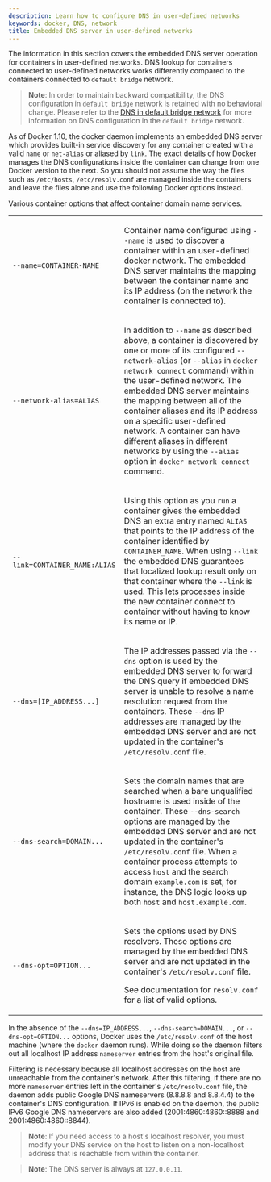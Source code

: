```yaml
---
description: Learn how to configure DNS in user-defined networks
keywords: docker, DNS, network
title: Embedded DNS server in user-defined networks
---
```


The information in this section covers the embedded DNS server operation for
containers in user-defined networks. DNS lookup for containers connected to
user-defined networks works differently compared to the containers connected
to `default bridge` network.

> **Note**: In order to maintain backward compatibility, the DNS configuration
> in `default bridge` network is retained with no behavioral change.
> Please refer to the [DNS in default bridge network](default_network/configure-dns.md)
> for more information on DNS configuration in the `default bridge` network.

As of Docker 1.10, the docker daemon implements an embedded DNS server which
provides built-in service discovery for any container created with a valid
`name` or `net-alias` or aliased by `link`. The exact details of how Docker
manages the DNS configurations inside the container can change from one Docker
version to the next. So you should not assume the way the files such as
`/etc/hosts`, `/etc/resolv.conf` are managed inside the containers and leave
the files alone and use the following Docker options instead.

Various container options that affect container domain name services.

<table>
  <tr>
    <td>
    <p>
    <code>--name=CONTAINER-NAME</code>
    </p>
    </td>
    <td>
    <p>
     Container name configured using <code>--name</code> is used to discover a container within
     an user-defined docker network. The embedded DNS server maintains the mapping between
     the container name and its IP address (on the network the container is connected to).
    </p>
    </td>
  </tr>
  <tr>
    <td>
    <p>
    <code>--network-alias=ALIAS</code>
    </p>
    </td>
    <td>
    <p>
     In addition to <code>--name</code> as described above, a container is discovered by one or more
     of its configured <code>--network-alias</code> (or <code>--alias</code> in <code>docker network connect</code> command)
     within the user-defined network. The embedded DNS server maintains the mapping between
     all of the container aliases and its IP address on a specific user-defined network.
     A container can have different aliases in different networks by using the <code>--alias</code>
     option in <code>docker network connect</code> command.
    </p>
    </td>
  </tr>
  <tr>
    <td>
    <p>
    <code>--link=CONTAINER_NAME:ALIAS</code>
    </p>
    </td>
    <td>
    <p>
      Using this option as you <code>run</code> a container gives the embedded DNS
      an extra entry named <code>ALIAS</code> that points to the IP address
      of the container identified by <code>CONTAINER_NAME</code>. When using <code>--link</code>
      the embedded DNS guarantees that localized lookup result only on that
      container where the <code>--link</code> is used. This lets processes inside the new container
      connect to container without having to know its name or IP.
    </p>
    </td>
  </tr>
  <tr>
    <td><p>
    <code>--dns=[IP_ADDRESS...]</code>
    </p></td>
    <td><p>
     The IP addresses passed via the <code>--dns</code> option is used by the embedded DNS
     server to forward the DNS query if embedded DNS server is unable to resolve a name
     resolution request from the containers.
     These <code>--dns</code> IP addresses are managed by the embedded DNS server and
     are not updated in the container's <code>/etc/resolv.conf</code> file.
    </p></td>
  </tr>
  <tr>
    <td><p>
    <code>--dns-search=DOMAIN...</code>
    </p></td>
    <td><p>
    Sets the domain names that are searched when a bare unqualified hostname is
    used inside of the container. These <code>--dns-search</code> options are managed by the
    embedded DNS server and are not updated in the container's <code>/etc/resolv.conf</code> file.
    When a container process attempts to access <code>host</code> and the search
    domain <code>example.com</code> is set, for instance, the DNS logic looks up
    both <code>host</code> and <code>host.example.com</code>.
    </p>
    </td>
  </tr>
  <tr>
    <td><p>
    <code>--dns-opt=OPTION...</code>
    </p></td>
    <td><p>
      Sets the options used by DNS resolvers. These options are managed by the embedded
      DNS server and are not updated in the container's <code>/etc/resolv.conf</code> file.
    </p>
    <p>
    See documentation for <code>resolv.conf</code> for a list of valid options.
    </p></td>
  </tr>
</table>


In the absence of the `--dns=IP_ADDRESS...`, `--dns-search=DOMAIN...`, or
`--dns-opt=OPTION...` options, Docker uses the `/etc/resolv.conf` of the
host machine (where the `docker` daemon runs). While doing so the daemon
filters out all localhost IP address `nameserver` entries from the host's
original file.

Filtering is necessary because all localhost addresses on the host are
unreachable from the container's network. After this filtering, if there are
no more `nameserver` entries left in the container's `/etc/resolv.conf` file,
the daemon adds public Google DNS nameservers (8.8.8.8 and 8.8.4.4) to the
container's DNS configuration. If IPv6 is enabled on the daemon, the public
IPv6 Google DNS nameservers are also added (2001:4860:4860::8888 and
2001:4860:4860::8844).

> **Note**: If you need access to a host's localhost resolver, you must modify
> your DNS service on the host to listen on a non-localhost address that is
> reachable from within the container.

> **Note**: The DNS server is always at `127.0.0.11`.

